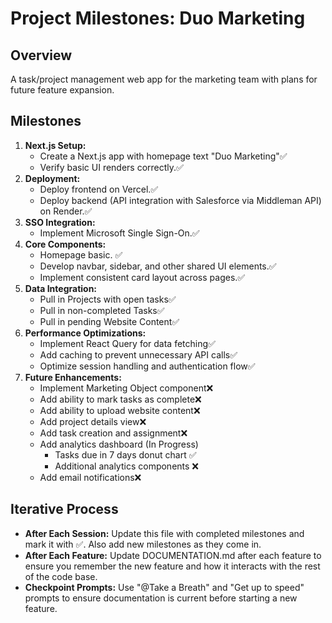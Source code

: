 # Project Milestones: Duo Marketing

## Overview
A task/project management web app for the marketing team with plans for future feature expansion.

## Milestones
1. **Next.js Setup:**  
   - Create a Next.js app with homepage text "Duo Marketing"✅
   - Verify basic UI renders correctly.✅
2. **Deployment:**  
   - Deploy frontend on Vercel.✅
   - Deploy backend (API integration with Salesforce via Middleman API) on Render.✅
3. **SSO Integration:**  
   - Implement Microsoft Single Sign-On.✅
4. **Core Components:**  
   - Homepage basic. ✅
   - Develop navbar, sidebar, and other shared UI elements.✅
   - Implement consistent card layout across pages.✅
5. **Data Integration:**  
   - Pull in Projects with open tasks✅
   - Pull in non-completed Tasks✅
   - Pull in pending Website Content✅
6. **Performance Optimizations:**  
   - Implement React Query for data fetching✅
   - Add caching to prevent unnecessary API calls✅
   - Optimize session handling and authentication flow✅
7. **Future Enhancements:**  
   - Implement Marketing Object component❌
   - Add ability to mark tasks as complete❌
   - Add ability to upload website content❌
   - Add project details view❌
   - Add task creation and assignment❌
   - Add analytics dashboard (In Progress)
     - Tasks due in 7 days donut chart ✅
     - Additional analytics components ❌
   - Add email notifications❌

## Iterative Process
- **After Each Session:** Update this file with completed milestones and mark it with ✅. Also add new milestones as they come in.
- **After Each Feature:** Update DOCUMENTATION.md after each feature to ensure you remember the new feature and how it interacts with the rest of the code base.
- **Checkpoint Prompts:** Use "@Take a Breath" and "Get up to speed" prompts to ensure documentation is current before starting a new feature.
